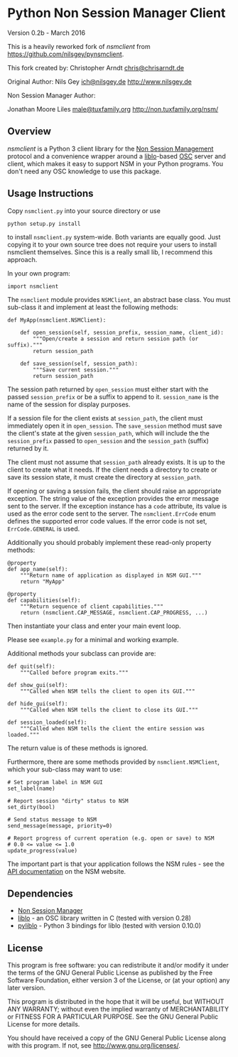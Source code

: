 Python Non Session Manager Client
=================================

Version 0.2b - March 2016

This is a heavily reworked fork of *nsmclient* from
https://github.com/nilsgey/pynsmclient.

This fork created by: Christopher Arndt <chris@chrisarndt.de>

Original Author: Nils Gey ich@nilsgey.de http://www.nilsgey.de

Non Session Manager Author:

Jonathan Moore Liles  <male@tuxfamily.org> http://non.tuxfamily.org/nsm/


Overview
--------

*nsmclient* is a Python 3 client library for the [Non Session Management]
protocol and a convenience wrapper around a [liblo]-based [OSC] server and
client, which makes it easy to support NSM in your Python programs. You don't
need any OSC knowledge to use this package.


Usage Instructions
------------------

Copy `nsmclient.py` into your source directory or use

    python setup.py install

to install `nsmclient.py` system-wide. Both variants are equally good. Just
copying it to your own source tree does not require your users to install
nsmclient themselves. Since this is a really small lib, I recommend this
approach.

In your own program:

    import nsmclient

The `nsmclient` module provides `NSMClient`, an abstract base class. You must
sub-class it and implement at least the following methods:

    def MyApp(nsmclient.NSMClient):

        def open_session(self, session_prefix, session_name, client_id):
            """Open/create a session and return session path (or suffix)."""
            return session_path

        def save_session(self, session_path):
            """Save current session."""
            return session_path

The session path returned by `open_session` must either start with the passed
`session_prefix` or be a suffix to append to it. `session_name` is the name
of the session for display purposes.

If a session file for the client exists at `session_path`, the client must
immediately open it in `open_session`. The `save_session` method must save the
client's state at the given `session_path`, which will include the the
`session_prefix` passed to `open_session` and the `session_path` (suffix)
returned by it.

The client must not assume that `session_path` already exists. It is up to the
client to create what it needs. If the client needs a directory to create or
save its session state, it must create the directory at ``session_path``.

If opening or saving a session fails, the client should raise an appropriate
exception. The string value of the exception provides the error message sent to
the server. If the exception instance has a `code` attribute, its value is used
as the error code sent to the server. The `nsmclient.ErrCode` enum defines the
supported error code values. If the error code is not set, `ErrCode.GENERAL` is
used.

Additionally you should probably implement these read-only property methods:

    @property
    def app_name(self):
        """Return name of application as displayed in NSM GUI."""
        return "MyApp"

    @property
    def capabilities(self):
        """Return sequence of client capabilities."""
        return (nsmclient.CAP_MESSAGE, nsmclient.CAP_PROGRESS, ...)

Then instantiate your class and enter your main event loop.

Please see `example.py` for a minimal and working example.

Additional methods your subclass can provide are:

    def quit(self):
        """Called before program exits."""

    def show_gui(self):
        """Called when NSM tells the client to open its GUI."""

    def hide_gui(self):
        """Called when NSM tells the client to close its GUI."""

    def session_loaded(self):
        """Called when NSM tells the client the entire session was loaded."""

The return value is of these methods is ignored.

Furthermore, there are some methods provided by `nsmclient.NSMClient`, which
your sub-class may want to use:

    # Set program label in NSM GUI
    set_label(name)

    # Report session "dirty" status to NSM
    set_dirty(bool)

    # Send status message to NSM
    send_message(message, priority=0)

    # Report progress of current operation (e.g. open or save) to NSM
    # 0.0 <= value <= 1.0
    update_progress(value)

The important part is that your application follows the NSM rules - see the
[API documentation] on the NSM website.


Dependencies
------------

* [Non Session Manager]
* [liblo] - an OSC library written in C
  (tested with version 0.28)
* [pyliblo] - Python 3 bindings for liblo
  (tested with version 0.10.0)


License
-------

This program is free software: you can redistribute it and/or modify
it under the terms of the GNU General Public License as published by
the Free Software Foundation, either version 3 of the License, or
(at your option) any later version.

This program is distributed in the hope that it will be useful,
but WITHOUT ANY WARRANTY; without even the implied warranty of
MERCHANTABILITY or FITNESS FOR A PARTICULAR PURPOSE.  See the
GNU General Public License for more details.

You should have received a copy of the GNU General Public License
along with this program.  If not, see <http://www.gnu.org/licenses/>.


[Non Session Manager]: http://non.tuxfamily.org/nsm/
[Non Session Management]: http://non.tuxfamily.org/wiki/Non%20Session%20Manager
[API documentation]: http://non.tuxfamily.org/nsm/API.html
[OSC]: http://opensoundcontrol.org/
[liblo]: http://liblo.sourceforge.net/
[pyliblo]: http://das.nasophon.de/pyliblo/
